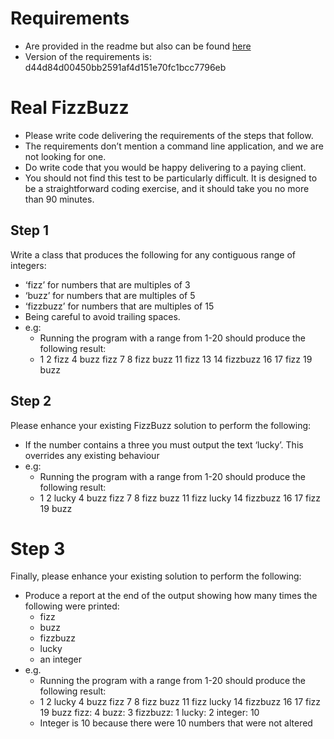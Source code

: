 # Requirements
* Are provided in the readme but also can be found [here](https://equalexperts.github.io/ee-fizzbuzz-marking/candidate-instructions)
* Version of the requirements is: d44d84d00450bb2591af4d151e70fc1bcc7796eb

# Real FizzBuzz
* Please write code delivering the requirements of the steps that follow. 
* The requirements don’t mention a command line application, and we are not looking for one. 
* Do write code that you would be happy delivering to a paying client.
* You should not find this test to be particularly difficult. It is designed to be a straightforward coding exercise, and it should take you no more than 90 minutes.

## Step 1

Write a class that produces the following for any contiguous range of integers:
* ‘fizz’ for numbers that are multiples of 3
* ‘buzz’ for numbers that are multiples of 5
* ‘fizzbuzz’ for numbers that are multiples of 15
* Being careful to avoid trailing spaces.
* e.g: 
  * Running the program with a range from 1-20 should produce the following result:
  * 1 2 fizz 4 buzz fizz 7 8 fizz buzz 11 fizz 13 14 fizzbuzz 16 17 fizz 19 buzz

## Step 2

Please enhance your existing FizzBuzz solution to perform the following:
* If the number contains a three you must output the text ‘lucky’. This overrides any existing behaviour
* e.g: 
  * Running the program with a range from 1-20 should produce the following result:
  * 1 2 lucky 4 buzz fizz 7 8 fizz buzz 11 fizz lucky 14 fizzbuzz 16 17 fizz 19 buzz


# Step 3

Finally, please enhance your existing solution to perform the following:
* Produce a report at the end of the output showing how many times the following were printed:
  * fizz
  * buzz
  * fizzbuzz
  * lucky
  * an integer
* e.g. 
  * Running the program with a range from 1-20 should produce the following result:
  * 1 2 lucky 4 buzz fizz 7 8 fizz buzz 11 fizz lucky 14 fizzbuzz 16 17 fizz 19 buzz fizz: 4 buzz: 3 fizzbuzz: 1 lucky: 2 integer: 10
  * Integer is 10 because there were 10 numbers that were not altered

